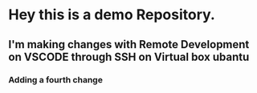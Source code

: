   # Hey this is a demo Repository.

  ## I'm making changes with Remote Development on VSCODE through SSH on Virtual box ubantu 
  ### Adding a fourth change 

   